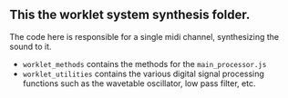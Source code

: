 ## This the worklet system synthesis folder.
The code here is responsible for a single midi channel, synthesizing the sound to it.
- `worklet_methods` contains the methods for the `main_processor.js`
- `worklet_utilities` contains the various digital signal processing functions such as the wavetable oscillator, low pass filter, etc.